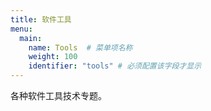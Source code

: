 ```yaml
---
title: 软件工具
menu:
  main:
    name: Tools  # 菜单项名称
    weight: 100
    identifier: "tools" # 必须配置该字段才显示
---
```


各种软件工具技术专题。
